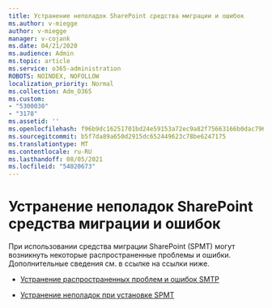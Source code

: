 ```yaml
---
title: Устранение неполадок SharePoint средства миграции и ошибок
ms.author: v-miegge
author: v-miegge
manager: v-cojank
ms.date: 04/21/2020
ms.audience: Admin
ms.topic: article
ms.service: o365-administration
ROBOTS: NOINDEX, NOFOLLOW
localization_priority: Normal
ms.collection: Adm_O365
ms.custom:
- "5300030"
- "3178"
ms.assetid: ''
ms.openlocfilehash: f96b9dc16251701bd24e59153a72ec9a82f75663166b0dac796276e6f66c6424
ms.sourcegitcommit: b5f7da89a650d2915dc652449623c78be6247175
ms.translationtype: MT
ms.contentlocale: ru-RU
ms.lasthandoff: 08/05/2021
ms.locfileid: "54020673"
---
```

# <a name="troubleshooting-sharepoint-migration-tool-issues-and-errors"></a>Устранение неполадок SharePoint средства миграции и ошибок

При использовании средства миграции SharePoint (SPMT) могут возникнуть некоторые распространенные проблемы и ошибки. Дополнительные сведения см. в ссылке на ссылки ниже.

- [Устранение распространенных проблем и ошибок SMTP](https://docs.microsoft.com/sharepointmigration/troubleshooting-common-spmt-issues)

- [Устранение неполадок при установке SPMT](https://docs.microsoft.com/sharepointmigration/spmt-install-issues)
